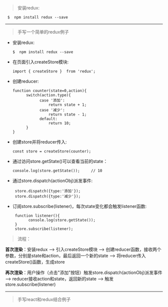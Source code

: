 > 安装redux:

     $  npm install redux --save

----

> 手写一个简单的redux例子

  + 安装redux:

        $  npm install redux --save

  + 在页面引入createStore模块:

        import { createStore }  from 'redux';

  + 创建reducer:

        function counter(state=0,action){
              switch(action.type){
                    case '添加':
                        return state + 1;
                    case '减少':
                        return state - 1;
                    default:
                        return 10;
              }
        }

  + 创建store并将reducer传入:

        const store = createStore(counter);

  + 通过访问store.getState()可以查看当前的state：

        console.log(store.getState());     // 10

  + 通过store.dispatch(actionObj)派发事件:

         store.dispatch({type:'添加'});
         store.dispatch({type:'减少'});

  + 订阅store.subscribe(listener)，每次state变化都会触发listener函数:

         function listener(){
               console.log(store.getState());
         }
         store.subscribe(listener);

> 流程：

   **首次渲染**：安装redux --> 引入createStore模块 --> 创建reducer函数，接收两个参数，分别是state和action，最后返回一个新的state --> 将reducer传入createStore()函数，生成store

   **再次渲染**：用户操作（点击"添加"按钮）触发store.dispatch(actionObj)派发事件 --> reducer接收action和state，返回新的state -->
  触发store.subscribe(listener)

 ---

> 手写react和redux结合例子

